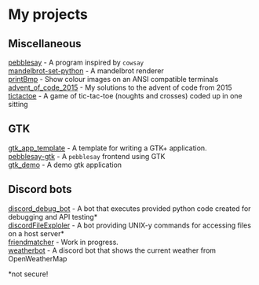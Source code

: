 # My projects

## Miscellaneous
[pebblesay](https://github.com/wiktorpp/pebblesay) - A program inspired by `cowsay`\
[mandelbrot-set-python](https://github.com/wiktorpp/mandelbrot-set-python) - A mandelbrot renderer\
[printBmp](https://github.com/wiktorpp/printBmp) - Show colour images on an ANSI compatible terminals\
[advent_of_code_2015](https://github.com/wiktorpp/advent_of_code_2015) - My solutions to the advent of code from 2015\
[tictactoe](https://github.com/wiktorpp/tictactoe) - A game of tic-tac-toe (noughts and crosses) coded up in one sitting

## GTK
[gtk_app_template](https://github.com/wiktorpp/gtk_app_template) - A template for writing a GTK+ application.\
[pebblesay-gtk](https://github.com/wiktorpp/pebblesay-gtk) - A `pebblesay` frontend using GTK\
[gtk_demo](https://github.com/wiktorpp/gtk_demo) - A demo gtk application

## Discord bots
[discord_debug_bot](https://github.com/wiktorpp/discord_debug_bot) - A bot that executes provided python code created for debugging and API testing*\
[discordFileExploler](https://github.com/wiktorpp/discordFileExploler) - A bot providing UNIX-y commands for accessing files on a host server*\
[friendmatcher](https://github.com/wiktorpp/friendmatcher) - Work in progress.\
[weatherbot](https://github.com/wiktorpp/weatherbot) - A discord bot that shows the current weather from OpenWeatherMap

*not secure!
